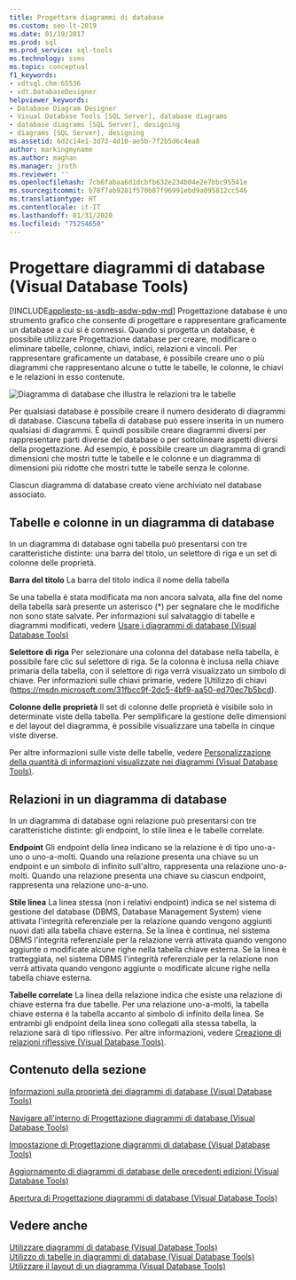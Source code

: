 ```yaml
---
title: Progettare diagrammi di database
ms.custom: seo-lt-2019
ms.date: 01/19/2017
ms.prod: sql
ms.prod_service: sql-tools
ms.technology: ssms
ms.topic: conceptual
f1_keywords:
- vdtsql.chm:65536
- vdt.DatabaseDesigner
helpviewer_keywords:
- Database Diagram Designer
- Visual Database Tools [SQL Server], database diagrams
- database diagrams [SQL Server], designing
- diagrams [SQL Server], designing
ms.assetid: 6d2c14e1-3d73-4d10-ae5b-7f2b5d6c4ea8
author: markingmyname
ms.author: maghan
ms.manager: jroth
ms.reviewer: ''
ms.openlocfilehash: 7cb6fabaa6d1dcbfb632e234b04e2e7bbc95541e
ms.sourcegitcommit: b78f7ab9281f570b87f96991ebd9a095812cc546
ms.translationtype: HT
ms.contentlocale: it-IT
ms.lasthandoff: 01/31/2020
ms.locfileid: "75254650"
---
```

# <a name="design-database-diagrams-visual-database-tools"></a>Progettare diagrammi di database (Visual Database Tools)
[!INCLUDE[appliesto-ss-asdb-asdw-pdw-md](../../includes/appliesto-ss-asdb-asdw-pdw-md.md)]
Progettazione database è uno strumento grafico che consente di progettare e rappresentare graficamente un database a cui si è connessi. Quando si progetta un database, è possibile utilizzare Progettazione database per creare, modificare o eliminare tabelle, colonne, chiavi, indici, relazioni e vincoli. Per rappresentare graficamente un database, è possibile creare uno o più diagrammi che rappresentano alcune o tutte le tabelle, le colonne, le chiavi e le relazioni in esso contenute.  
  
![Diagramma di database che illustra le relazioni tra le tabelle](../../ssms/visual-db-tools/media/dv3w7c1.gif "Diagramma di database che illustra le relazioni tra le tabelle")  
  
Per qualsiasi database è possibile creare il numero desiderato di diagrammi di database. Ciascuna tabella di database può essere inserita in un numero qualsiasi di diagrammi. È quindi possibile creare diagrammi diversi per rappresentare parti diverse del database o per sottolineare aspetti diversi della progettazione. Ad esempio, è possibile creare un diagramma di grandi dimensioni che mostri tutte le tabelle e le colonne e un diagramma di dimensioni più ridotte che mostri tutte le tabelle senza le colonne.  
  
Ciascun diagramma di database creato viene archiviato nel database associato.  
  
## <a name="tables-and-columns-in-a-database-diagram"></a>Tabelle e colonne in un diagramma di database  
In un diagramma di database ogni tabella può presentarsi con tre caratteristiche distinte: una barra del titolo, un selettore di riga e un set di colonne delle proprietà.  
  
**Barra del titolo** La barra del titolo indica il nome della tabella  
  
Se una tabella è stata modificata ma non ancora salvata, alla fine del nome della tabella sarà presente un asterisco (*) per segnalare che le modifiche non sono state salvate. Per informazioni sul salvataggio di tabelle e diagrammi modificati, vedere [Usare i diagrammi di database &#40;Visual Database Tools&#41;](../../ssms/visual-db-tools/work-with-database-diagrams-visual-database-tools.md)  
  
**Selettore di riga** Per selezionare una colonna del database nella tabella, è possibile fare clic sul selettore di riga. Se la colonna è inclusa nella chiave primaria della tabella, con il selettore di riga verrà visualizzato un simbolo di chiave. Per informazioni sulle chiavi primarie, vedere [Utilizzo di chiavi (https://msdn.microsoft.com/31fbcc9f-2dc5-4bf9-aa50-ed70ec7b5bcd).  
  
**Colonne delle proprietà** Il set di colonne delle proprietà è visibile solo in determinate viste della tabella. Per semplificare la gestione delle dimensioni e del layout del diagramma, è possibile visualizzare una tabella in cinque viste diverse.  
  
Per altre informazioni sulle viste delle tabelle, vedere [Personalizzazione della quantità di informazioni visualizzate nei diagrammi &#40;Visual Database Tools&#41;](../../ssms/visual-db-tools/customize-the-amount-of-information-displayed-in-diagrams-visual-database-tools.md).  
  
## <a name="relationships-in-a-database-diagram"></a>Relazioni in un diagramma di database  
In un diagramma di database ogni relazione può presentarsi con tre caratteristiche distinte: gli endpoint, lo stile linea e le tabelle correlate.  
  
**Endpoint** Gli endpoint della linea indicano se la relazione è di tipo uno-a-uno o uno-a-molti. Quando una relazione presenta una chiave su un endpoint e un simbolo di infinito sull'altro, rappresenta una relazione uno-a-molti. Quando una relazione presenta una chiave su ciascun endpoint, rappresenta una relazione uno-a-uno.  
  
**Stile linea** La linea stessa (non i relativi endpoint) indica se nel sistema di gestione del database (DBMS, Database Management System) viene attivata l'integrità referenziale per la relazione quando vengono aggiunti nuovi dati alla tabella chiave esterna. Se la linea è continua, nel sistema DBMS l'integrità referenziale per la relazione verrà attivata quando vengono aggiunte o modificate alcune righe nella tabella chiave esterna. Se la linea è tratteggiata, nel sistema DBMS l'integrità referenziale per la relazione non verrà attivata quando vengono aggiunte o modificate alcune righe nella tabella chiave esterna.  
  
**Tabelle correlate** La linea della relazione indica che esiste una relazione di chiave esterna fra due tabelle. Per una relazione uno-a-molti, la tabella chiave esterna è la tabella accanto al simbolo di infinito della linea. Se entrambi gli endpoint della linea sono collegati alla stessa tabella, la relazione sarà di tipo riflessivo. Per altre informazioni, vedere [Creazione di relazioni riflessive &#40;Visual Database Tools&#41;](../../ssms/visual-db-tools/draw-reflexive-relationships-visual-database-tools.md).  
  
## <a name="in-this-section"></a>Contenuto della sezione  
[Informazioni sulla proprietà dei diagrammi di database &#40;Visual Database Tools&#41;](../../ssms/visual-db-tools/understand-database-diagram-ownership-visual-database-tools.md)  
  
[Navigare all'interno di Progettazione diagrammi di database &#40;Visual Database Tools&#41;](../../ssms/visual-db-tools/navigate-in-database-diagram-designer-visual-database-tools.md)  
  
[Impostazione di Progettazione diagrammi di database &#40;Visual Database Tools&#41;](../../ssms/visual-db-tools/set-up-database-diagram-designer-visual-database-tools.md)  
  
[Aggiornamento di diagrammi di database delle precedenti edizioni &#40;Visual Database Tools&#41;](../../ssms/visual-db-tools/upgrade-database-diagrams-from-previous-editions-visual-database-tools.md)  
  
[Apertura di Progettazione diagrammi di database &#40;Visual Database Tools&#41;](../../ssms/visual-db-tools/open-database-diagram-designer-visual-database-tools.md)  
  
## <a name="see-also"></a>Vedere anche  
[Utilizzare diagrammi di database &#40;Visual Database Tools&#41;](../../ssms/visual-db-tools/work-with-database-diagrams-visual-database-tools.md)  
[Utilizzo di tabelle in diagrammi di database &#40;Visual Database Tools&#41;](../../ssms/visual-db-tools/work-with-tables-in-database-diagram-visual-database-tools.md)  
[Utilizzare il layout di un diagramma &#40;Visual Database Tools&#41;](../../ssms/visual-db-tools/work-with-diagram-layout-visual-database-tools.md)  
  
